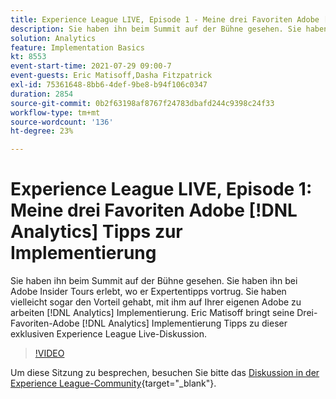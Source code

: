 ```yaml
---
title: Experience League LIVE, Episode 1 - Meine drei Favoriten Adobe [!DNL Analytics] Tipps zur Implementierung
description: Sie haben ihn beim Summit auf der Bühne gesehen. Sie haben ihn bei Adobe Insider Tours erlebt, wo er Expertentipps vortrug. Sie haben vielleicht sogar den Vorteil gehabt, mit ihm auf Ihrer eigenen Adobe zu arbeiten [!DNL Analytics] Implementierung. Eric Matisoff bringt seine Drei-Favoriten-Adobe [!DNL Analytics] Implementierung Tipps zu dieser exklusiven Experience League Live-Diskussion.
solution: Analytics
feature: Implementation Basics
kt: 8553
event-start-time: 2021-07-29 09:00-7
event-guests: Eric Matisoff,Dasha Fitzpatrick
exl-id: 75361648-8bb6-4def-9be8-b94f106c0347
duration: 2854
source-git-commit: 0b2f63198af8767f24783dbafd244c9398c24f33
workflow-type: tm+mt
source-wordcount: '136'
ht-degree: 23%

---
```


# Experience League LIVE, Episode 1: Meine drei Favoriten Adobe [!DNL Analytics] Tipps zur Implementierung

Sie haben ihn beim Summit auf der Bühne gesehen. Sie haben ihn bei Adobe Insider Tours erlebt, wo er Expertentipps vortrug. Sie haben vielleicht sogar den Vorteil gehabt, mit ihm auf Ihrer eigenen Adobe zu arbeiten [!DNL Analytics] Implementierung. Eric Matisoff bringt seine Drei-Favoriten-Adobe [!DNL Analytics] Implementierung Tipps zu dieser exklusiven Experience League Live-Diskussion.

>[!VIDEO](https://video.tv.adobe.com/v/335921/?quality=12&learn=on)

Um diese Sitzung zu besprechen, besuchen Sie bitte das [Diskussion in der Experience League-Community](https://experienceleaguecommunities.adobe.com/t5/adobe-analytics-discussions/questions-and-discussion-for-experience-league-live-ep-1-my/td-p/419498){target="_blank"}.

